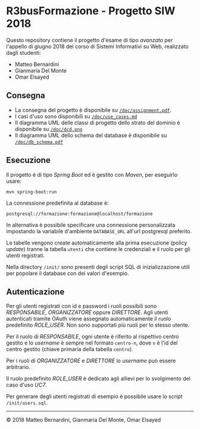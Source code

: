 R3busFormazione - Progetto SIW 2018
===================================

Questo repository contiene il progetto d'esame di tipo *avanzato* per l'appello di giugno 2018 del corso di Sistemi Informativi su Web, realizzato dagli studenti:

- Matteo Bernardini
- Gianmaria Del Monte
- Omar Elsayed


Consegna
--------

- La consegna del progetto è disponibile su [`/doc/assignment.pdf`][assignment].
- I casi d'uso sono disponibili su [`/doc/use_cases.md`][usecases]
- Il diagramma UML delle classi di progetto dello strato del dominio è disponibile su [`/doc/dcd.png`][dcd]
- Il diagramma UML dello schema del database è disponibile su [`/doc/db_schema.pdf`][db]


Esecuzione
----------

Il progetto è di tipo *Spring Boot* ed è gestito con *Maven*, per eseguirlo usare:

	mvn spring-boot:run

La connessione predefinita al database è:

	postgresql://formazione:formazione@localhost/formazione

In alternativa è possibile specificare una connessione personalizzata impostando la variabile d'ambiente `DATABASE_URL` all'url postgresql preferito.

Le tabelle vengono create automaticamente alla prima esecuzione (policy *update*) tranne la tabella `utenti` che contiene le credenziali e il ruolo per gli utenti registrati.

Nella directory `/init/` sono presenti degli script SQL di inizializzazione utili per popolare il database con dei valori d'esempio.


Autenticazione
--------------

Per gli utenti registrati con id e password i ruoli possibili sono *RESPONSABILE*, *ORGANIZZATORE* oppure *DIRETTORE*. Agli utenti autenticati tramite OAuth viene assegnato automaticamente il ruolo predefinito *ROLE_USER*. Non sono supportati più ruoli per lo stesso utente.

Per il ruolo di *RESPONSABILE*, ogni utente è riferito al rispettivo centro gestito e lo *username* è sempre nel formato `centro-n`, dove `n` è l'id del centro gestito (chiave primaria della tabella `centro`).

Per i ruoli di *ORGANIZZATORE* e *DIRETTORE* lo *username* può essere arbitrario.

Il ruolo predefinito *ROLE_USER* è dedicato agli allievi per lo svolgimento del caso d'uso *UC7*.

Per generare degli utenti registrati di esempio è possibile usare lo script `/init/users.sql`.


-----------------------------------------------------------
© 2018 Matteo Bernardini, Gianmaria Del Monte, Omar Elsayed



[assignment]: doc/assignment.pdf
[usecases]: doc/use_cases.md
[dcd]: doc/dcd.png
[db]: doc/db_schema.pdf